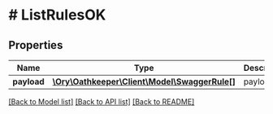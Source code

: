 # # ListRulesOK

## Properties

Name | Type | Description | Notes
------------ | ------------- | ------------- | -------------
**payload** | [**\Ory\Oathkeeper\Client\Model\SwaggerRule[]**](SwaggerRule.md) | payload | [optional] 

[[Back to Model list]](../../README.md#documentation-for-models) [[Back to API list]](../../README.md#documentation-for-api-endpoints) [[Back to README]](../../README.md)



